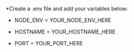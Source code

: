 *Create a .env file and add your variables below:

- NODE_ENV = YOUR_NODE_ENV_HERE
  
- HOSTNAME = YOUR_HOSTNAME_HERE
  
- PORT = YOUR_PORT_HERE

